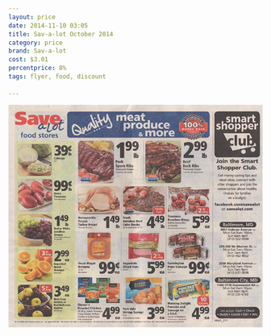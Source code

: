 ```yaml
---
layout: price
date: 2014-11-10 03:05
title: Sav-a-lot October 2014
category: price
brand: Sav-a-lot
cost: $3.01
percentprice: 8%
tags: flyer, food, discount

---
```





           
<div class="imageContainer">
<img src="/img/editscans/savalot1.png">
            
<div class="overlayContainerPrice">
<object type="image/svg+xml" data="/img/overlays/savalot1.svg" class="trans"></object>
</div>


</div>
            
        
        
